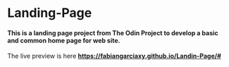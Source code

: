 # Landing-Page
#### This is a landing page project from The Odin Project to develop a basic and common home page for web site.

 The live preview is here **https://fabiangarciaxy.github.io/Landin-Page/#**
